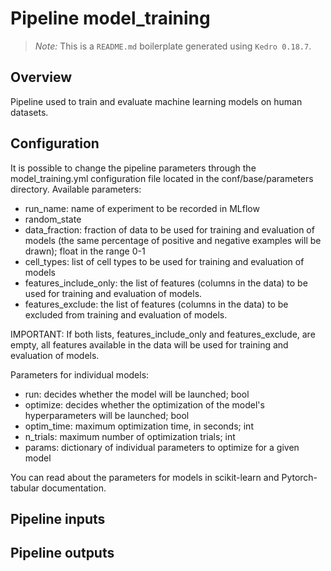 # Pipeline model_training

> *Note:* This is a `README.md` boilerplate generated using `Kedro 0.18.7`.

## Overview

Pipeline used to train and evaluate machine learning models on human datasets.

## Configuration
It is possible to change the pipeline parameters through the model_training.yml configuration file located in the conf/base/parameters directory.
Available parameters:
- run_name: name of experiment to be recorded in MLflow
- random_state
- data_fraction: fraction of data to be used for training and evaluation of models (the same percentage of positive and negative examples will be drawn); float in the range 0-1
- cell_types: list of cell types to be used for training and evaluation of models
- features_include_only: the list of features (columns in the data) to be used for training and evaluation of models.
- features_exclude: the list of features (columns in the data) to be excluded from training and evaluation of models.

IMPORTANT: If both lists, features_include_only and features_exclude, are empty, all features available in the data will be used for training and evaluation of models.

Parameters for individual models:
- run: decides whether the model will be launched; bool
- optimize: decides whether the optimization of the model's hyperparameters will be launched; bool
- optim_time: maximum optimization time, in seconds; int
- n_trials: maximum number of optimization trials; int
- params: dictionary of individual parameters to optimize for a given model

You can read about the parameters for models in scikit-learn and Pytorch-tabular documentation.

## Pipeline inputs

<!---
The list of pipeline inputs.
-->

## Pipeline outputs

<!---
The list of pipeline outputs.
-->

